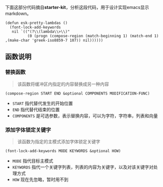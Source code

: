 下面这部分代码摘自**starter-kit**，分析这段代码，用于设计实现emacs显示markdown。
``` elisp
(defun esk-pretty-lambdas ()
  (font-lock-add-keywords
   nil `(("(?\\(lambda\\>\\)"
          (0 (progn (compose-region (match-beginning 1) (match-end 1) ,(make-char 'greek-iso8859-7 107)) nil))))))
```
## 函数说明
### 替换函数
> 该函数将缓冲区内指定的内容替换成另一种内容
``` elisp
(compose-region START END &optional COMPONENTS MODIFICATION-FUNC)
```
* `START` 指代替代发生的开始位置
* `END` 指代替代结束的位置
* `COMPONENTS` 是可选参数，表示替换内容，可以为字符，字符串，列表和向量

### 添加字体锁定关键字
> 该函数为指定的主模式添加字体锁定关键字
``` elisp
(font-lock-add-keywords MODE KEYWORDS &optional HOW)
```
* `MODE` 指代目标主模式
* `KEYWORDS` 指代一个关键字列表，列表的内容为关键字，以及对该关键字对处理方式
* `HOW` 现在先忽略，暂时用不到
